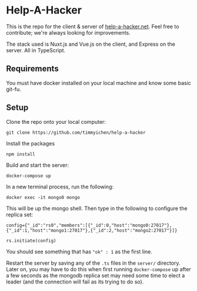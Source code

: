 # Help-A-Hacker

This is the repo for the client & server of [help-a-hacker.net](https://help-a-hacker.net). Feel free to contribute; we're always looking for improvements.

The stack used is Nuxt.js and Vue.js on the client, and Express on the server. All in TypeScript.

## Requirements

You must have docker installed on your local machine and know some basic git-fu.

## Setup

Clone the repo onto your local computer:

```
git clone https://github.com/timmyichen/help-a-hacker
```

Install the packages

```
npm install
```

Build and start the server:

```
docker-compose up
```

In a new terminal process, run the following:

```
docker exec -it mongo0 mongo
```

This will be up the mongo shell. Then type in the following to configure the replica set:

```
config={"_id":"rs0","members":[{"_id":0,"host":"mongo0:27017"},{"_id":1,"host":"mongo1:27017"},{"_id":2,"host":"mongo2:27017"}]}
```

```
rs.initiate(config)
```

You should see something that has `"ok" : 1` as the first line.

Restart the server by saving any of the `.ts` files in the `server/` directory.
Later on, you may have to do this when first running `docker-compose` up after a few
seconds as the mongodb replica set may need some time to elect a leader (and the
connection will fail as its trying to do so).
